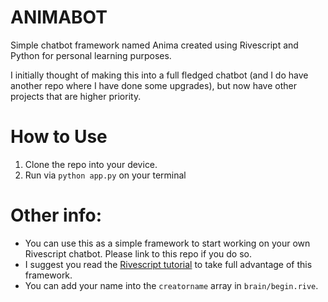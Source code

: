 # ANIMABOT
Simple chatbot framework named Anima created using Rivescript and Python for personal learning purposes.

I initially thought of making this into a full fledged chatbot (and I do have another repo where I have done some upgrades), but now have other projects that are higher priority.

# How to Use
1. Clone the repo into your device.
2. Run via `python app.py` on your terminal

# Other info:
- You can use this as a simple framework to start working on your own Rivescript chatbot. Please link to this repo if you do so.
- I suggest you read the [Rivescript tutorial](https://www.rivescript.com/docs/tutorial) to take full advantage of this framework.
- You can add your name into the `creatorname` array in `brain/begin.rive`.
